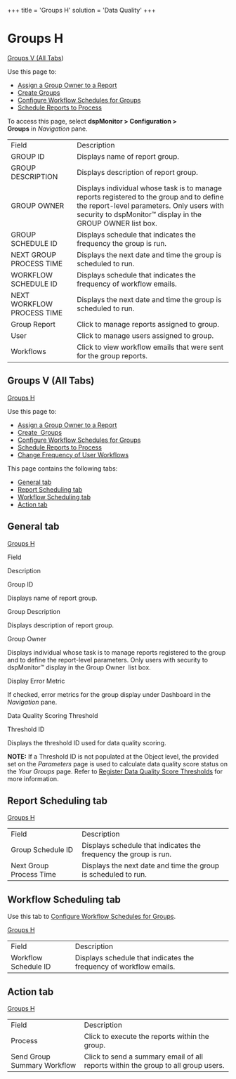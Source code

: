 +++
title = 'Groups H'
solution = 'Data Quality'
+++

# Groups H

[Groups V (All Tabs](#Groups_V_All_Tabs))

<div class="use">

Use this page to:

  - [Assign a Group Owner to a
    Report](../Use_Cases/Assign_Group_Owner_to_a_Report)
  - [Create Groups](../Use_Cases/Create_Groups_dspMonitor)
  - [Configure Workflow Schedules for
    Groups](../Use_Cases/Manage_Workflow_Emails#Configure_Workflow_Schedules_for_Groups)
  - [Schedule Reports to
    Process](../Use_Cases/Process_Reports#Schedule_Reports_to_Process)

</div>

To access this page, select **dspMonitor \> Configuration \>
Groups** in *Navigation* pane.

|                            |                                                                                                                                                                                                     |
| -------------------------- | --------------------------------------------------------------------------------------------------------------------------------------------------------------------------------------------------- |
| Field                      | Description                                                                                                                                                                                         |
| GROUP ID                   | Displays name of report group.                                                                                                                                                                      |
| GROUP DESCRIPTION          | Displays description of report group.                                                                                                                                                               |
| GROUP OWNER                | Displays individual whose task is to manage reports registered to the group and to define the report-level parameters. Only users with security to dspMonitor™ display in the GROUP OWNER list box. |
| GROUP SCHEDULE ID          | Displays schedule that indicates the frequency the group is run.                                                                                                                                    |
| NEXT GROUP PROCESS TIME    | Displays the next date and time the group is scheduled to run.                                                                                                                                      |
| WORKFLOW SCHEDULE ID       | Displays schedule that indicates the frequency of workflow emails.                                                                                                                                  |
| NEXT WORKFLOW PROCESS TIME | Displays the next date and time the group is scheduled to run.                                                                                                                                      |
| Group Report               | Click to manage reports assigned to group.                                                                                                                                                          |
| User                       | Click to manage users assigned to group.                                                                                                                                                            |
| Workflows                  | Click to view workflow emails that were sent for the group reports.                                                                                                                                 |

## <span id="Groups_V_All_Tabs"></span>Groups V (All Tabs)

[Groups H](Groups_H)

<div class="use">

Use this page to:

  - [Assign a Group Owner to a
    Report](../Use_Cases/Assign_Group_Owner_to_a_Report)
  - [Create  Groups](../Use_Cases/Create_Reports)
  - [Configure Workflow Schedules for
    Groups](../Use_Cases/Manage_Workflow_Emails#Configure_Workflow_Schedules_for_Groups)
  - [Schedule Reports to
    Process](../Use_Cases/Process_Reports#Schedule_Reports_to_Process)
  - [Change Frequency of User
    Workflows](../Use_Cases/Tips_and_Troubleshooting#Change_Frequency_of_User_Workflows)

</div>

This page contains the following tabs:

  - [General tab](#General_Tab1)
  - [Report Scheduling tab](#Report_Scheduling_Tab)
  - [Workflow Scheduling tab](#Workflow_Scheduling_Tab)
  - [Action tab](#Action_Tab)

## <span id="General_Tab1"></span>General tab

[Groups H](Groups_H)

Field

Description

Group ID

Displays name of report group.

Group Description

Displays description of report group.

Group Owner

Displays individual whose task is to manage reports registered to the
group and to define the report-level parameters. Only users with
security to dspMonitor™ display in the Group Owner  list box.

Display Error Metric

If checked, error metrics for the group display under Dashboard in the
<span style="font-style: italic;">Navigation</span> pane.

Data Quality Scoring Threshold

Threshold ID

Displays the threshold ID used for data quality scoring.

**NOTE:** If a Threshold ID is not populated at the Object level, the
provided set on the *Parameters* page is used to calculate data quality
score status on the *Your Groups* page. Refer to [Register Data Quality
Score
Thresholds](../Use_Cases/Populate_Configuration_Tables#Register_Data_Quality_Score_Thresholds)
for more information.

## <span id="Report_Scheduling_Tab"></span>Report Scheduling tab

[Groups
H](Groups_H)

|                         |                                                                  |
| ----------------------- | ---------------------------------------------------------------- |
| Field                   | Description                                                      |
| Group Schedule ID       | Displays schedule that indicates the frequency the group is run. |
| Next Group Process Time | Displays the next date and time the group is scheduled to run.   |

## <span id="Workflow_Scheduling_Tab"></span>Workflow Scheduling tab

<div class="use">

Use this tab to [Configure Workflow Schedules for
Groups](../Use_Cases/Manage_Workflow_Emails#Configure_Workflow_Schedules_for_Groups).

</div>

[Groups
H](Groups_H)

|                      |                                                                    |
| -------------------- | ------------------------------------------------------------------ |
| Field                | Description                                                        |
| Workflow Schedule ID | Displays schedule that indicates the frequency of workflow emails. |

## <span id="Action_Tab"></span>Action tab

[Groups
H](Groups_H)

|                             |                                                                                   |
| --------------------------- | --------------------------------------------------------------------------------- |
| Field                       | Description                                                                       |
| Process                     | Click to execute the reports within the group.                                    |
| Send Group Summary Workflow | Click to send a summary email of all reports within the group to all group users. |
